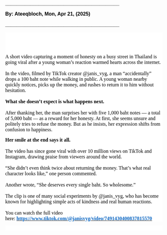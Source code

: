 <div aria-labelledby="docs-ml-promotion-aria-label" style="font-family: Arial, Helvetica, sans-serif;">
    <div aria-labelledby="docs-ml-promotion-aria-label" style="font-family: Arial, Helvetica, sans-serif;">
        <div aria-labelledby="docs-ml-promotion-aria-label" style="font-family: Arial, Helvetica, sans-serif;">
            <div style='text-align: start;color: rgb(0, 0, 0);font-size: medium;font-family: "'>
                <div aria-labelledby="docs-ml-promotion-aria-label" style="font-family: Arial, Helvetica, sans-serif;">
                    <div>
                        <div>
                            <div style="color: rgba(0, 0, 0, 0.87);font-size: 16px;"><strong>_________________________________________</strong></div>
                            <p><strong>By: Ateeqbloch, Mon, Apr 21, (2025)</strong></p>
                            <p><strong>_________________________________________</strong></p>
                        </div>
                    </div>
                </div>
            </div>
            <div style='text-align: start;color: rgb(0, 0, 0);font-size: medium;font-family: "'>
                <div>
                    <div>
                        <div style="color: rgb(255, 255, 255);background-color: rgb(255, 255, 255);">
                            <p style="text-align: left;color: rgb(0, 0, 0);font-size: 11pt;font-family: Calibri;"><span style="font-size: 22pt;"><br></span><span style="border: 0px solid rgb(0, 0, 0);"><img alt="" src="https://lh7-rt.googleusercontent.com/docsz/AD_4nXeaZBdkQrlfWFobSi3LYnNM57fLVzwvRbeJ1RmEXH8tvNaa6pg5pk442l5IaVxHnl4OVFxOdIf_R_GlBNJ7zrIPigQ_tSZ-U7ia-NW2tP8jnXL2wWoJt2y3ODBWoGi__K_KgTUuFaXJZ3ANnQ3bfQ=s320?key=89c2HPga8dmPWU3kvWTHx7kJ" title=""></span><span style="color: rgb(0, 0, 0);font-size: 12pt;font-family: Calibri;"><br><br>A short video capturing a moment of honesty on a busy street in Thailand is going viral after a young woman&rsquo;s reaction warmed hearts across the internet.<br><br>In the video, filmed by TikTok creator @janis_vyg, a man &ldquo;accidentally&rdquo; drops a 100 baht note while walking in public. A young woman nearby quickly notices, picks up the money, and rushes to return it to him without hesitation.<br><br><strong>What she doesn&rsquo;t expect is what happens next.</strong><br><br>After thanking her, the man surprises her with five 1,000 baht notes &mdash; a total of 5,000 baht &mdash; as a reward for her honesty. At first, she seems unsure and politely tries to refuse the money. But as he insists, her expression shifts from confusion to happiness.</span></p>
                            <p style="text-align: left;color: rgb(0, 0, 0);font-size: 11pt;font-family: Calibri;"><span style="font-size: 12pt;"><strong>Her smile at the end says it all.</strong><br><br>The video has since gone viral with over 10 million views on TikTok and Instagram, drawing praise from viewers around the world.<br><br>&ldquo;She didn&rsquo;t even think twice about returning the money. That&rsquo;s what real character looks like,&rdquo; one person commented.<br><br>Another wrote, &ldquo;She deserves every single baht. So wholesome.&rdquo;<br><br>The clip is one of many social experiments by @janis_vyg, who has become known for highlighting simple acts of kindness and real human reactions.<br><br>You can watch the full video here:&nbsp;</span><a href="https://www.tiktok.com/@janisvyg/video/7491430400837815570" target="_blank" rel="noopener noreferrer"><strong><u><span style="color: rgb(5, 99, 193);font-size: 12pt;">https://www.tiktok.com/@janisvyg/video/7491430400837815570</span></u></strong></a></p>
                        </div>
                    </div>
                </div>
            </div>
        </div>
        <div>
            <div>
                <div>
                    <div style="color: rgb(255, 255, 255);background-color: rgb(255, 255, 255);"><br></div>
                </div>
            </div>
        </div>
    </div>
</div>
